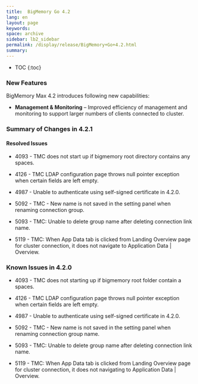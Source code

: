 ```yaml
---
title:  BigMemory Go 4.2  
lang: en
layout: page
keywords:
space: archive
sidebar: lb2_sidebar
permalink: /display/release/BigMemory+Go+4.2.html
summary:
---
```




* TOC
{:toc}


### **New Features**

BigMemory Max 4.2 introduces following new capabilities:

*   **Management & Monitoring** – Improved efficiency of management and monitoring to support larger numbers of clients connected to cluster.
    

### Summary of Changes in 4.2.1

#### Resolved Issues

*   4093 - TMC does not start up if bigmemory root directory contains any spaces.
    
*   4126 - TMC LDAP configuration page throws null pointer exception when certain fields are left empty.
    
*   4987 - Unable to authenticate using self-signed certificate in 4.2.0.
    
*   5092 - TMC - New name is not saved in the setting panel when renaming connection group.
    
*   5093 - TMC: Unable to delete group name after deleting connection link name.
    
*   5119 - TMC: When App Data tab is clicked from Landing Overview page for cluster connection, it does not navigate to Application Data | Overview.
    

### Known Issues in 4.2.0

*   4093 - TMC does not starting up if bigmemory root folder contain a spaces.
    
*   4126 - TMC LDAP configuration page throws null pointer exception when certain fields are left empty.
    
*   4987 - Unable to authenticate using self-signed certificate in 4.2.0.
    
*   5092 - TMC - New name is not saved in the setting panel when renaming connection group name.
    
*   5093 - TMC: Unable to delete group name after deleting connection link name.
    
*   5119 - TMC: When App Data tab is clicked from Landing Overview page for cluster connection, it does not navigating to Application Data | Overview.
    


